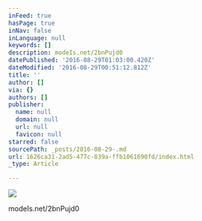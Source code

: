 ```yaml
---
inFeed: true
hasPage: true
inNav: false
inLanguage: null
keywords: []
description: modeIs.net/2bnPujd0
datePublished: '2016-08-29T01:03:00.420Z'
dateModified: '2016-08-29T00:51:12.812Z'
title: ''
author: []
via: {}
authors: []
publisher:
  name: null
  domain: null
  url: null
  favicon: null
starred: false
sourcePath: _posts/2016-08-29-.md
url: 1626ca31-2ad5-477c-839a-ffb1061690fd/index.html
_type: Article

---
```

![](https://the-grid-user-content.s3-us-west-2.amazonaws.com/7b708817-95bf-4320-8972-cfd2580f4cb3.jpg)

modeIs.net/2bnPujd0